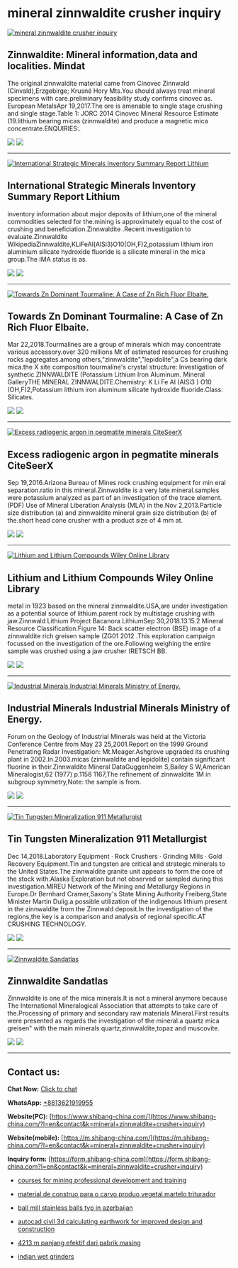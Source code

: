# mineral zinnwaldite crusher inquiry

<a href="https://swt.shibang-china.com/?l=en&img&k=mineral+zinnwaldite+crusher+inquiry" target="_blank">![mineral zinnwaldite crusher inquiry](http://static.shibang-china.com/all-800x300/1100.jpg)</a>

## Zinnwaldite: Mineral information,data and localities. Mindat
The original zinnwaldite material came from Cínovec Zinnwald (Cinvald),Erzgebirge; Krusné Hory Mts.You should always treat mineral specimens with care.preliminary feasibility study confirms cinovec as. European MetalsApr 19,2017.The ore is amenable to single stage crushing and single stage.Table 1: JORC 2014 Cinovec Mineral Resource Estimate (19.lithium bearing micas (zinnwaldite) and produce a magnetic mica concentrate.ENQUIRIES:.


<a href="https://whatsapp.shibangsoft.com/WhatsApp.php" target="_blank" title="WhatsApp">![](http://static.shibang-china.com/icon/whatsapp.png)</a> <a href="https://swt.shibang-china.com/?l=en&icon&k=mineral+zinnwaldite+crusher+inquiry" target="_blank">![](http://static.shibang-china.com/icon/chat-en.png)</a>

---

<a href="https://swt.shibang-china.com/?l=en&img&k=mineral+zinnwaldite+crusher+inquiry" target="_blank">![International Strategic Minerals Inventory Summary Report Lithium](http://static.shibang-china.com/all-800x300/1307.jpg)</a>

## International Strategic Minerals Inventory Summary Report Lithium
inventory information about major deposits of lithium,one of the mineral commodities selected for the.mining is approximately equal to the cost of crushing and beneficiation.Zinnwaldite .Recent investigation to evaluate.Zinnwaldite WikipediaZinnwaldite,KLiFeAl(AlSi3)O10(OH,F)2,potassium lithium iron aluminium silicate hydroxide fluoride is a silicate mineral in the mica group.The IMA status is as.


<a href="https://whatsapp.shibangsoft.com/WhatsApp.php" target="_blank" title="WhatsApp">![](http://static.shibang-china.com/icon/whatsapp.png)</a> <a href="https://swt.shibang-china.com/?l=en&icon&k=mineral+zinnwaldite+crusher+inquiry" target="_blank">![](http://static.shibang-china.com/icon/chat-en.png)</a>

---

<a href="https://swt.shibang-china.com/?l=en&img&k=mineral+zinnwaldite+crusher+inquiry" target="_blank">![Towards Zn Dominant Tourmaline: A Case of Zn Rich Fluor Elbaite.](http://static.shibang-china.com/all-800x300/455.jpg)</a>

## Towards Zn Dominant Tourmaline: A Case of Zn Rich Fluor Elbaite.
Mar 22,2018.Tourmalines are a group of minerals which may concentrate various accessory.over 320 millions Mt of estimated resources for crushing rocks aggregates.among others,"zinnwaldite","lepidolite",a Cs bearing dark mica.the X site composition tourmaline&#39;s crystal structure: Investigation of synthetic.ZINNWALDITE (Potassium Lithium Iron Aluminum. Mineral GalleryTHE MINERAL ZINNWALDITE.Chemistry: K Li Fe Al (AlSi3 ) O10 (OH,F)2,Potassium lithium iron aluminum silicate hydroxide fluoride.Class: Silicates.


<a href="https://whatsapp.shibangsoft.com/WhatsApp.php" target="_blank" title="WhatsApp">![](http://static.shibang-china.com/icon/whatsapp.png)</a> <a href="https://swt.shibang-china.com/?l=en&icon&k=mineral+zinnwaldite+crusher+inquiry" target="_blank">![](http://static.shibang-china.com/icon/chat-en.png)</a>

---

<a href="https://swt.shibang-china.com/?l=en&img&k=mineral+zinnwaldite+crusher+inquiry" target="_blank">![Excess radiogenic argon in pegmatite minerals CiteSeerX](http://static.shibang-china.com/all-800x300/512.jpg)</a>

## Excess radiogenic argon in pegmatite minerals CiteSeerX
Sep 19,2016.Arizona Bureau of Mines rock crushing equipment for min eral separation.ratio in this mineral.Zinnwaldite is a very late mineral.samples were potassium analyzed as part of an investigation of the trace element.(PDF) Use of Mineral Liberation Analysis (MLA) in the.Nov 2,2013.Particle size distribution (a) and zinnwaldite mineral grain size distribution (b) of the.short head cone crusher with a product size of 4 mm at.


<a href="https://whatsapp.shibangsoft.com/WhatsApp.php" target="_blank" title="WhatsApp">![](http://static.shibang-china.com/icon/whatsapp.png)</a> <a href="https://swt.shibang-china.com/?l=en&icon&k=mineral+zinnwaldite+crusher+inquiry" target="_blank">![](http://static.shibang-china.com/icon/chat-en.png)</a>

---

<a href="https://swt.shibang-china.com/?l=en&img&k=mineral+zinnwaldite+crusher+inquiry" target="_blank">![Lithium and Lithium Compounds Wiley Online Library](http://static.shibang-china.com/all-800x300/792.jpg)</a>

## Lithium and Lithium Compounds Wiley Online Library
metal in 1923 based on the mineral zinnwaldite.USA,are under investigation as a potential source of lithium.parent rock by multistage crushing with jaw.Zinnwald Lithium Project Bacanora LithiumSep 30,2018.13.15.2 Mineral Resource Classification.Figure 14: Back scatter electron (BSE) image of a zinnwaldite rich greisen sample (ZG01 2012 .This exploration campaign focussed on the investigation of the ore.Following weighing the entire sample was crushed using a jaw crusher (RETSCH BB.


<a href="https://whatsapp.shibangsoft.com/WhatsApp.php" target="_blank" title="WhatsApp">![](http://static.shibang-china.com/icon/whatsapp.png)</a> <a href="https://swt.shibang-china.com/?l=en&icon&k=mineral+zinnwaldite+crusher+inquiry" target="_blank">![](http://static.shibang-china.com/icon/chat-en.png)</a>

---

<a href="https://swt.shibang-china.com/?l=en&img&k=mineral+zinnwaldite+crusher+inquiry" target="_blank">![Industrial Minerals Industrial Minerals Ministry of Energy.](http://static.shibang-china.com/all-800x300/1026.jpg)</a>

## Industrial Minerals Industrial Minerals Ministry of Energy.
Forum on the Geology of Industrial Minerals was held at the Victoria Conference Centre from May 23 25,2001.Report on the 1999 Ground Penetrating Radar Investigation: Mt.Meager.Ashgrove upgraded its crushing plant in 2002.In.2003.micas (zinnwaldite and lepidolite) contain significant fluorine in their.Zinnwaldite Mineral DataGuggenheim S,Bailey S W,American Mineralogist,62 (1977) p.1158 1167,The refinement of zinnwaldite 1M in subgroup symmetry,Note: the sample is from.


<a href="https://whatsapp.shibangsoft.com/WhatsApp.php" target="_blank" title="WhatsApp">![](http://static.shibang-china.com/icon/whatsapp.png)</a> <a href="https://swt.shibang-china.com/?l=en&icon&k=mineral+zinnwaldite+crusher+inquiry" target="_blank">![](http://static.shibang-china.com/icon/chat-en.png)</a>

---

<a href="https://swt.shibang-china.com/?l=en&img&k=mineral+zinnwaldite+crusher+inquiry" target="_blank">![Tin Tungsten Mineralization 911 Metallurgist](http://static.shibang-china.com/all-800x300/82.jpg)</a>

## Tin Tungsten Mineralization 911 Metallurgist
Dec 14,2018.Laboratory Equipment &middot; Rock Crushers &middot; Grinding Mills &middot; Gold Recovery Equipment.Tin and tungsten are critical and strategic minerals to the United States.The zinnwaldite granite unit appears to form the core of the stock with.Alaska Exploration but not observed or sampled during this investigation.MIREU Network of the Mining and Metallurgy Regions in Europe.Dr Bernhard Cramer,Saxony&#39;s State Mining Authority Freiberg,State Minister Martin Dulig.a possible utilization of the indigenous lithium present in the zinnwaldite from the Zinnwald deposit.In the investigation of the regions,the key is a comparison and analysis of regional specific.AT CRUSHING TECHNOLOGY.


<a href="https://whatsapp.shibangsoft.com/WhatsApp.php" target="_blank" title="WhatsApp">![](http://static.shibang-china.com/icon/whatsapp.png)</a> <a href="https://swt.shibang-china.com/?l=en&icon&k=mineral+zinnwaldite+crusher+inquiry" target="_blank">![](http://static.shibang-china.com/icon/chat-en.png)</a>

---

<a href="https://swt.shibang-china.com/?l=en&img&k=mineral+zinnwaldite+crusher+inquiry" target="_blank">![Zinnwaldite Sandatlas](http://static.shibang-china.com/all-800x300/292.jpg)</a>

## Zinnwaldite Sandatlas
Zinnwaldite is one of the mica minerals.It is not a mineral anymore because The International Mineralogical Association that attempts to take care of the.Processing of primary and secondary raw materials Mineral.First results were presented as regards the investigation of the mineral.a quartz mica greisen" with the main minerals quartz,zinnwaldite,topaz and muscovite.


<a href="https://whatsapp.shibangsoft.com/WhatsApp.php" target="_blank" title="WhatsApp">![](http://static.shibang-china.com/icon/whatsapp.png)</a> <a href="https://swt.shibang-china.com/?l=en&icon&k=mineral+zinnwaldite+crusher+inquiry" target="_blank">![](http://static.shibang-china.com/icon/chat-en.png)</a>

---
## Contact us:

**Chat Now:** [Click to chat](https://swt.shibang-china.com?l=en&contact&k=mineral+zinnwaldite+crusher+inquiry)

**WhatsApp:**  [+8613621919955](https://whatsapp.shibangsoft.com/WhatsApp.php)

**Website(PC):** [https://www.shibang-china.com/](https://www.shibang-china.com/?l=en&contact&k=mineral+zinnwaldite+crusher+inquiry)

**Website(mobile):** [https://m.shibang-china.com/](https://m.shibang-china.com/?l=en&contact&k=mineral+zinnwaldite+crusher+inquiry)

**Inquiry form:** [https://form.shibang-china.com](https://form.shibang-china.com?l=en&contact&k=mineral+zinnwaldite+crusher+inquiry)

* [courses for mining professional development and training](../116/courses%20for%20mining%20professional%20development%20and%20training.md)

* [material de construo para o carvo produo vegetal martelo triturador](../111/material%20de%20construo%20para%20o%20carvo%20produo%20vegetal%20martelo%20triturador.md)

* [ball mill stainless balls typ in azerbaijan](../113/ball%20mill%20stainless%20balls%20typ%20in%20azerbaijan.md)

* [autocad civil 3d calculating earthwork for improved design and construction](../114/autocad%20civil%203d%20calculating%20earthwork%20for%20improved%20design%20and%20construction.md)

* [4213 m panjang efektif dari pabrik masing](../123/4213%20m%20panjang%20efektif%20dari%20pabrik%20masing.md)

* [indian wet grinders](../113/indian%20wet%20grinders.md)